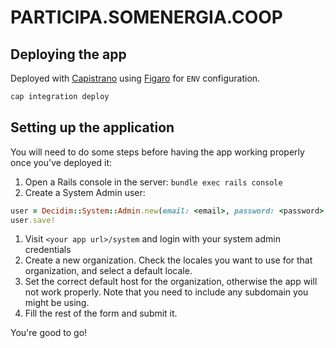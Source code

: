 # PARTICIPA.SOMENERGIA.COOP

## Deploying the app

Deployed with [Capistrano](http://capistranorb.com/) using [Figaro](https://github.com/laserlemon/figaro) for `ENV` configuration.

```bash
cap integration deploy
```

## Setting up the application

You will need to do some steps before having the app working properly once you've deployed it:

1. Open a Rails console in the server: `bundle exec rails console`
2. Create a System Admin user:

```ruby
user = Decidim::System::Admin.new(email: <email>, password: <password>, password_confirmation: <password>)
user.save!
```

1. Visit `<your app url>/system` and login with your system admin credentials
2. Create a new organization. Check the locales you want to use for that organization, and select a default locale.
3. Set the correct default host for the organization, otherwise the app will not work properly. Note that you need to include any subdomain you might be using.
4. Fill the rest of the form and submit it.

You're good to go!
